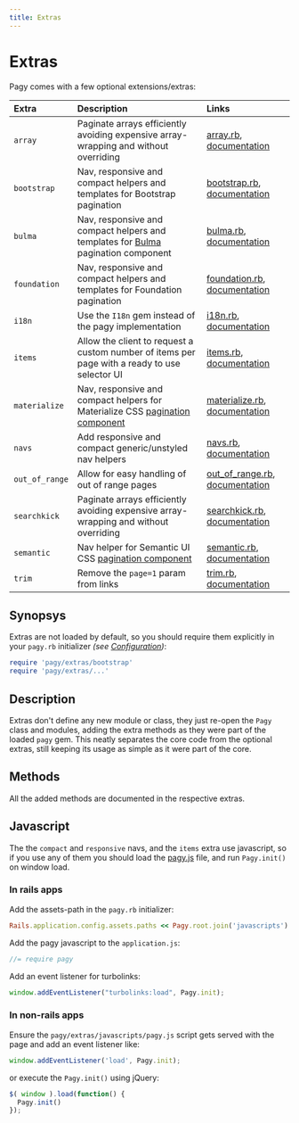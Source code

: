 ```yaml
---
title: Extras
---
```

# Extras

Pagy comes with a few optional extensions/extras:

| Extra          | Description                                                                                                                | Links                                                                                                                                   |
| :------------- | :------------------------------------------------------------------------------------------------------------------------- | :-------------------------------------------------------------------------------------------------------------------------------------- |
| `array`        | Paginate arrays efficiently avoiding expensive array-wrapping and without overriding                                       | [array.rb](https://github.com/ddnexus/pagy/blob/master/lib/pagy/extras/array.rb), [documentation](extras/array.md)                      |
| `bootstrap`    | Nav, responsive and compact helpers and templates for Bootstrap pagination                                                 | [bootstrap.rb](https://github.com/ddnexus/pagy/blob/master/lib/pagy/extras/bootstrap.rb), [documentation](extras/bootstrap.md)          |
| `bulma`        | Nav, responsive and compact helpers and templates for [Bulma](https://bulma.io) pagination component                       | [bulma.rb](https://github.com/ddnexus/pagy/blob/master/lib/pagy/extras/bulma.rb), [documentation](extras/bulma.md)                      |
| `foundation`   | Nav, responsive and compact helpers and templates for Foundation pagination                                                | [foundation.rb](https://github.com/ddnexus/pagy/blob/master/lib/pagy/extras/foundation.rb), [documentation](extras/foundation.md)       |
| `i18n`         | Use the `I18n` gem instead of the pagy implementation                                                                      | [i18n.rb](https://github.com/ddnexus/pagy/blob/master/lib/pagy/extras/i81n.rb), [documentation](extras/i18n.md)                         |
| `items`        | Allow the client to request a custom number of items per page with a ready to use selector UI                              | [items.rb](https://github.com/ddnexus/pagy/blob/master/lib/pagy/extras/items.rb), [documentation](extras/items.md)                      |
| `materialize`  | Nav, responsive and compact helpers for Materialize CSS [pagination component](https://materializecss.com/pagination.html) | [materialize.rb](https://github.com/ddnexus/pagy/blob/master/lib/pagy/extras/materialize.rb), [documentation](extras/materialize.md)    |
| `navs`         | Add responsive and compact generic/unstyled nav helpers                                                                    | [navs.rb](https://github.com/ddnexus/pagy/blob/master/lib/pagy/extras/navs.rb), [documentation](extras/navs.md)                         |
| `out_of_range` | Allow for easy handling of out of range pages                                                                              | [out_of_range.rb](https://github.com/ddnexus/pagy/blob/master/lib/pagy/extras/out_of_range.rb), [documentation](extras/out_of_range.md) |
| `searchkick`   | Paginate arrays efficiently avoiding expensive array-wrapping and without overriding                                       | [searchkick.rb](https://github.com/ddnexus/pagy/blob/master/lib/pagy/extras/searchkick.rb), [documentation](extras/searchkick.md)       |
| `semantic`     | Nav helper for Semantic UI CSS [pagination component](https://semantic-ui.com/collections/menu.html)                       | [semantic.rb](https://github.com/ddnexus/pagy/blob/master/lib/pagy/extras/semantic.rb), [documentation](extras/semantic.md)    |
| `trim`         | Remove the `page=1` param from links                                                                                       | [trim.rb](https://github.com/ddnexus/pagy/blob/master/lib/pagy/extras/trim.rb), [documentation](extras/trim.md)                         |

## Synopsys

Extras are not loaded by default, so you should require them explicitly in your `pagy.rb` initializer _(see [Configuration](how-to.md#global-configuration))_:

```ruby
require 'pagy/extras/bootstrap'
require 'pagy/extras/...'
```

## Description

Extras don't define any new module or class, they just re-open the `Pagy` class and modules, adding the extra methods as they were part of the loaded `pagy` gem. This neatly separates the core code from the optional extras, still keeping its usage as simple as it were part of the core.

## Methods

All the added methods are documented in the respective extras.

## Javascript

The the `compact` and `responsive` navs, and the `items` extra use javascript, so if you use any of them you should load the [pagy.js](https://github.com/ddnexus/pagy/blob/master/lib/javascripts/pagy.js) file, and run `Pagy.init()` on window load.

### In rails apps

Add the assets-path in the `pagy.rb` initializer:

```ruby
Rails.application.config.assets.paths << Pagy.root.join('javascripts')
```

Add the pagy javascript to the `application.js`:

```js
//= require pagy
```

Add an event listener for turbolinks:

```js
window.addEventListener("turbolinks:load", Pagy.init);
```

### In non-rails apps

Ensure the `pagy/extras/javascripts/pagy.js` script gets served with the page and add an event listener like:

```js
window.addEventListener('load', Pagy.init);
```

or execute the `Pagy.init()` using jQuery:

```js
$( window ).load(function() {
  Pagy.init()
});
```
